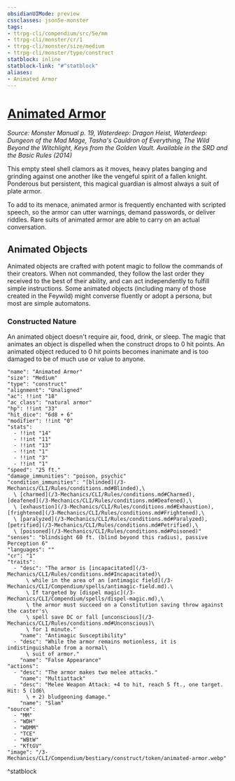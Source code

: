 ```yaml
---
obsidianUIMode: preview
cssclasses: json5e-monster
tags:
- ttrpg-cli/compendium/src/5e/mm
- ttrpg-cli/monster/cr/1
- ttrpg-cli/monster/size/medium
- ttrpg-cli/monster/type/construct
statblock: inline
statblock-link: "#^statblock"
aliases:
- Animated Armor
---
```

# [Animated Armor](3-Mechanics\CLI\Compendium\bestiary\construct/animated-armor.md)
*Source: Monster Manual p. 19, Waterdeep: Dragon Heist, Waterdeep: Dungeon of the Mad Mage, Tasha's Cauldron of Everything, The Wild Beyond the Witchlight, Keys from the Golden Vault. Available in the <span title='Systems Reference Document (5.1)'>SRD</span> and the Basic Rules (2014)*  

This empty steel shell clamors as it moves, heavy plates banging and grinding against one another like the vengeful spirit of a fallen knight. Ponderous but persistent, this magical guardian is almost always a suit of plate armor.

To add to its menace, animated armor is frequently enchanted with scripted speech, so the armor can utter warnings, demand passwords, or deliver riddles. Rare suits of animated armor are able to carry on an actual conversation.

## Animated Objects

Animated objects are crafted with potent magic to follow the commands of their creators. When not commanded, they follow the last order they received to the best of their ability, and can act independently to fulfill simple instructions. Some animated objects (including many of those created in the Feywild) might converse fluently or adopt a persona, but most are simple automatons.

### Constructed Nature

An animated object doesn't require air, food, drink, or sleep. The magic that animates an object is dispelled when the construct drops to 0 hit points. An animated object reduced to 0 hit points becomes inanimate and is too damaged to be of much use or value to anyone.

```statblock
"name": "Animated Armor"
"size": "Medium"
"type": "construct"
"alignment": "Unaligned"
"ac": !!int "18"
"ac_class": "natural armor"
"hp": !!int "33"
"hit_dice": "6d8 + 6"
"modifier": !!int "0"
"stats":
  - !!int "14"
  - !!int "11"
  - !!int "13"
  - !!int "1"
  - !!int "3"
  - !!int "1"
"speed": "25 ft."
"damage_immunities": "poison, psychic"
"condition_immunities": "[blinded](/3-Mechanics/CLI/Rules/conditions.md#Blinded),\
  \ [charmed](/3-Mechanics/CLI/Rules/conditions.md#Charmed), [deafened](/3-Mechanics/CLI/Rules/conditions.md#Deafened),\
  \ [exhaustion](/3-Mechanics/CLI/Rules/conditions.md#Exhaustion), [frightened](/3-Mechanics/CLI/Rules/conditions.md#Frightened),\
  \ [paralyzed](/3-Mechanics/CLI/Rules/conditions.md#Paralyzed), [petrified](/3-Mechanics/CLI/Rules/conditions.md#Petrified),\
  \ [poisoned](/3-Mechanics/CLI/Rules/conditions.md#Poisoned)"
"senses": "blindsight 60 ft. (blind beyond this radius), passive Perception 6"
"languages": ""
"cr": "1"
"traits":
  - "desc": "The armor is [incapacitated](/3-Mechanics/CLI/Rules/conditions.md#Incapacitated)\
      \ while in the area of an [antimagic field](/3-Mechanics/CLI/Compendium/spells/antimagic-field.md).\
      \ If targeted by [dispel magic](/3-Mechanics/CLI/Compendium/spells/dispel-magic.md),\
      \ the armor must succeed on a Constitution saving throw against the caster's\
      \ spell save DC or fall [unconscious](/3-Mechanics/CLI/Rules/conditions.md#Unconscious)\
      \ for 1 minute."
    "name": "Antimagic Susceptibility"
  - "desc": "While the armor remains motionless, it is indistinguishable from a normal\
      \ suit of armor."
    "name": "False Appearance"
"actions":
  - "desc": "The armor makes two melee attacks."
    "name": "Multiattack"
  - "desc": "Melee Weapon Attack: +4 to hit, reach 5 ft., one target. Hit: 5 (1d6\
      \ + 2) bludgeoning damage."
    "name": "Slam"
"source":
  - "MM"
  - "WDH"
  - "WDMM"
  - "TCE"
  - "WBtW"
  - "KftGV"
"image": "/3-Mechanics/CLI/Compendium/bestiary/construct/token/animated-armor.webp"
```
^statblock